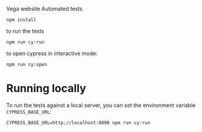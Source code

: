 Vega website Automated tests

```shell
npm install
```

to run the tests 
```shell
npm run cy:run
```

to open cypress in interactive mode: 
```shell
npm run cy:open
```

# Running locally
To run the tests against a local server, you can set the environment variable `CYPRESS_BASE_URL`:

```shell
CYPRESS_BASE_URL=http://localhost:8000 npm run cy:run
```